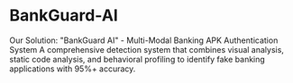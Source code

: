 # BankGuard-AI
Our Solution: "BankGuard AI" - Multi-Modal Banking APK Authentication System A comprehensive detection system that combines visual analysis, static code analysis, and behavioral profiling to identify fake banking applications with 95%+ accuracy.
